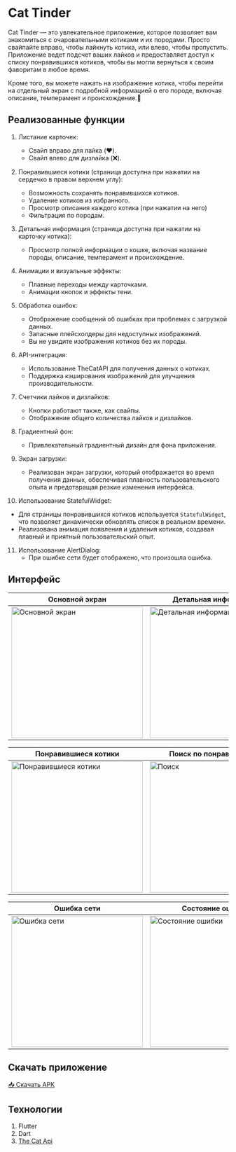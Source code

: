# Cat Tinder

Cat Tinder — это увлекательное приложение, которое позволяет вам знакомиться с очаровательными котиками и их породами. Просто свайпайте вправо, чтобы лайкнуть котика, или влево, чтобы пропустить. Приложение ведет подсчет ваших лайков и предоставляет доступ к списку понравившихся котиков, чтобы вы могли вернуться к своим фаворитам в любое время.

Кроме того, вы можете нажать на изображение котика, чтобы перейти на отдельный экран с подробной информацией о его породе, включая описание, темперамент и происхождение.🐾

Реализованные функции
-----

1. Листание карточек:
   - Свайп вправо для лайка (❤️).
   - Свайп влево для дизлайка (❌).

2. Понравившиеся котики (страница доступна при нажатии на сердечко в правом верхнем углу):
   - Возможность сохранять понравившихся котиков.
   - Удаление котиков из избранного.
   - Просмотр описания каждого котика (при нажатии на него)
   - Фильтрация по породам.
 
3. Детальная информация (страница доступна при нажатии на карточку котика):
   - Просмотр полной информации о кошке, включая название породы, описание, темперамент и происхождение.

4. Анимации и визуальные эффекты:
   - Плавные переходы между карточками.
   - Анимации кнопок и эффекты тени.

5. Обработка ошибок:
   - Отображение сообщений об ошибках при проблемах с загрузкой данных.
   - Запасные плейсхолдеры для недоступных изображений.
   - Вы не увидите изображения котиков без их породы.

6. API-интеграция:
   - Использование TheCatAPI для получения данных о котиках.
   - Поддержка кэширования изображений для улучшения производительности.

7. Счетчики лайков и дизлайков:
   - Кнопки работают также, как свайпы.
   - Отображение общего количества лайков и дизлайков.

8. Градиентный фон:
   - Привлекательный градиентный дизайн для фона приложения.

9. Экран загрузки:
   - Реализован экран загрузки, который отображается во время получения данных, обеспечивая плавность пользовательского опыта и предотвращая резкие изменения интерфейса.

10. Использование StatefulWidget:
   - Для страницы понравившихся котиков используется `StatefulWidget`, что позволяет динамически обновлять список в реальном времени.
   - Реализована анимация появления и удаления котиков, создавая плавный и приятный пользовательский опыт.

11. Использование AlertDialog:
    - При ошибке сети будет отображено, что произошла ошибка.
    
Интерфейс
-----

| Основной экран | Детальная информация |
| --- | --- |
| <img src="screenshots/home_screen.jpg" alt="Основной экран" width="300" /> | <img src="screenshots/description_screen.jpg" alt="Детальная информация" width="300" /> |

| Понравившиеся котики | Поиск по понравившимся |
| --- | --- |
| <img src="screenshots/favorite_screen.jpg" alt="Понравившиеся котики" width="300" /> | <img src="screenshots/search.jpg" alt="Поиск" width="300" /> |

| Ошибка сети | Состояние ошибки | Загрузка |
| --- | --- | --- |
| <img src="screenshots/alert.jpg" alt="Ошибка сети" width="300" /> | <img src="screenshots/error_state.jpg" alt="Состояние ошибки" width="300" /> | <img src="screenshots/loading_screen.jpg" alt="Загрузка" width="300" /> |


Скачать приложение
-----
[📥 Скачать APK](https://github.com/drtcrz23/cattinder/releases/latest/download/app-release.apk)

Технологии
-----
1. Flutter
2. Dart
3. [The Cat Api](https://thecatapi.com/)
